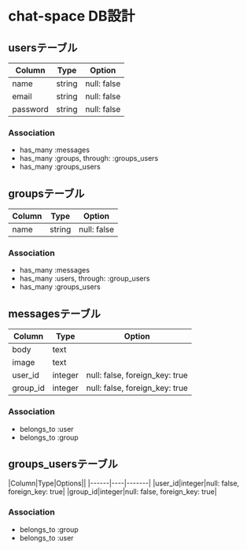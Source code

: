 # chat-space DB設計

## usersテーブル
|Column|Type|Option|
|------|----|------|
|name|string|null: false|
|email|string|null: false|
|password|string|null: false|
### Association
- has_many :messages
- has_many :groups, through: :groups_users
- has_many :groups_users

## groupsテーブル
|Column|Type|Option|
|------|----|------|
|name|string|null: false|
### Association
- has_many :messages
- has_many :users, through: :group_users
- has_many :groups_users

## messagesテーブル
|Column|Type|Option|
|------|----|------|
|body|text||
|image|text||
|user_id|integer|null: false, foreign_key: true|
|group_id|integer|null: false, foreign_key: true|
### Association
- belongs_to :user
- belongs_to :group

## groups_usersテーブル
|Column|Type|Options||
|------|----|-------|
|user_id|integer|null: false, foreign_key: true|
|group_id|integer|null: false, foreign_key: true|
### Association
- belongs_to :group
- belongs_to :user
